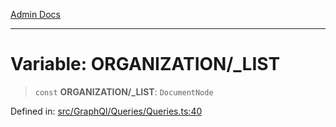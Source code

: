[Admin Docs](/)

***

# Variable: ORGANIZATION/_LIST

> `const` **ORGANIZATION/_LIST**: `DocumentNode`

Defined in: [src/GraphQl/Queries/Queries.ts:40](https://github.com/PalisadoesFoundation/talawa-admin/blob/main/src/GraphQl/Queries/Queries.ts#L40)
